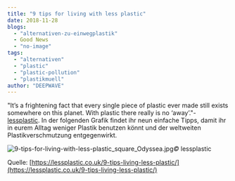 ```yaml
---
title: "9 tips for living with less plastic"
date: 2018-11-28
blogs: 
  - "alternativen-zu-einwegplastik"
  - Good News
  - "no-image"
tags: 
  - "alternativen"
  - "plastic"
  - "plastic-pollution"
  - "plastikmuell"
author: "DEEPWAVE"
---
```


"It’s a frightening fact that every single piece of plastic ever made still exists somewhere on this planet. With plastic there really is no ‘away’."-  [lessplastic](https://lessplastic.co.uk/). In der folgenden Grafik findet ihr neun einfache Tipps, damit ihr in eurem Alltag weniger Plastik benutzen könnt und der weltweiten Plastikverschmutzung entgegenwirkt.

![9-tips-for-living-with-less-plastic_square_Odyssea.jpg](https://trello-attachments.s3.amazonaws.com/5a5678f4bc07f38df94f6191/5ad4de4c56430d2bc6c0f5a0/654f2c082bfe2de5a70a9126c48b2185/9-tips-for-living-with-less-plastic_square_Odyssea.jpg)_©_ lessplastic

Quelle: [https://lessplastic.co.uk/9-tips-living-less-plastic/](https://lessplastic.co.uk/9-tips-living-less-plastic/)
